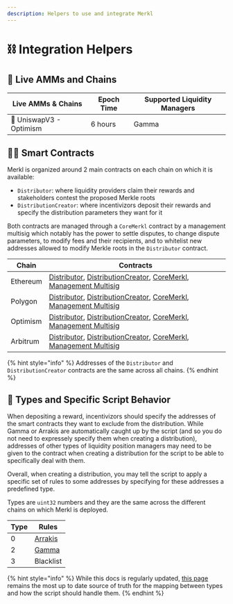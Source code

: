 ```yaml
---
description: Helpers to use and integrate Merkl
---
```


# ⛓ Integration Helpers

## 🔗 Live AMMs and Chains

| Live AMMs & Chains      | Epoch Time | Supported Liquidity Managers |
| ----------------------- | ---------- | ---------------------------- |
| 🦄 UniswapV3 - Optimism | 6 hours    | Gamma                        |

## 🧑‍💻 Smart Contracts

Merkl is organized around 2 main contracts on each chain on which it is available:

- `Distributor`: where liquidity providers claim their rewards and stakeholders contest the proposed Merkle roots
- `DistributionCreator`: where incentivizors deposit their rewards and specify the distribution parameters they want for it

Both contracts are managed through a `CoreMerkl` contract by a management multisig which notably has the power to settle disputes, to change dispute parameters, to modify fees and their recipients, and to whitelist new addresses allowed to modify Merkle roots in the `Distributor` contract.

| Chain    | Contracts                                                                                                                                                                                                                                                                                                                                                                                                                |
| -------- | ------------------------------------------------------------------------------------------------------------------------------------------------------------------------------------------------------------------------------------------------------------------------------------------------------------------------------------------------------------------------------------------------------------------------ |
| Ethereum | [Distributor](https://etherscan.io/address/0x3Ef3D8bA38EBe18DB133cEc108f4D14CE00Dd9Ae), [DistributionCreator](https://etherscan.io/address/0x8BB4C975Ff3c250e0ceEA271728547f3802B36Fd), [CoreMerkl](https://etherscan.io/address/0x0E632a15EbCBa463151B5367B4fCF91313e389a6), [Management Multisig](https://etherscan.io/address/0x529619a10129396a2F642cae32099C1eA7FA2834)                                             |
| Polygon  | [Distributor](https://polygonscan.com/address/0x3Ef3D8bA38EBe18DB133cEc108f4D14CE00Dd9Ae), [DistributionCreator](https://polygonscan.com/address/0x8BB4C975Ff3c250e0ceEA271728547f3802B36Fd), [CoreMerkl](https://polygonscan.com/address/0x9418d0aa02fce40804abf77bb81a1ccbeb91eafc), [Management Multisig](https://polygonscan.com/address/0xc0c07644631543c3af2fA7230D387C5fA418a131)                                 |
| Optimism | [Distributor](https://optimistic.etherscan.io/address/0x3Ef3D8bA38EBe18DB133cEc108f4D14CE00Dd9Ae), [DistributionCreator](https://optimistic.etherscan.io/address/0x8BB4C975Ff3c250e0ceEA271728547f3802B36Fd), [CoreMerkl](https://optimistic.etherscan.io/address/0xc2c7a0d9a9e0467090281c3a4f28D40504d08FB4), [Management Multisig](https://optimistic.etherscan.io/address/0x17a7F6a839fea3b716b43f9414ffc93131878BD2) |
| Arbitrum | [Distributor](https://optimistic.etherscan.io/address/0x3Ef3D8bA38EBe18DB133cEc108f4D14CE00Dd9Ae), [DistributionCreator](https://optimistic.etherscan.io/address/0x8BB4C975Ff3c250e0ceEA271728547f3802B36Fd), [CoreMerkl](https://arbiscan.io/address/0xA86CC1ae2D94C6ED2aB3bF68fB128c2825673267), [Management Multisig](https://arbiscan.io/address/0x3350bef226F7BdCA874C5561320aB7EF9DC89E70)                         |

{% hint style="info" %}
Addresses of the `Distributor` and `DistributionCreator` contracts are the same across all chains.
{% endhint %}

## 🐋 Types and Specific Script Behavior

When depositing a reward, incentivizors should specify the addresses of the smart contracts they want to exclude from the distribution. While Gamma or Arrakis are automatically caught up by the script (and so you do not need to expressely specify them when creating a distribution), addresses of other types of liquidity position managers may need to be given to the contract when creating a distribution for the script to be able to specifically deal with them.

Overall, when creating a distribution, you may tell the script to apply a specific set of rules to some addresses by specifying for these addresses a predefined type.

Types are `uint32` numbers and they are the same across the different chains on which Merkl is deployed.

| Type | Rules                                  |
| ---- | -------------------------------------- |
| 0    | [Arrakis](https://www.arrakis.finance) |
| 2    | [Gamma](https://app.gamma.xyz)         |
| 3    | Blacklist                              |

{% hint style="info" %}
While this docs is regularly updated, [this page](https://github.com/AngleProtocol/merkl-calculator/blob/staging/src/types/index.ts) remains the most up to date source of truth for the mapping between types and how the script should handle them.
{% endhint %}
